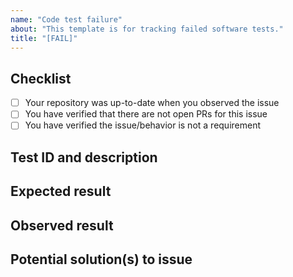 ```yaml
---
name: "Code test failure"
about: "This template is for tracking failed software tests."
title: "[FAIL]"
---
```


## Checklist

* [ ] Your repository was up-to-date when you observed the issue
* [ ] You have verified that there are not open PRs for this issue
* [ ] You have verified the issue/behavior is not a requirement

## Test ID and description

## Expected result

## Observed result

## Potential solution(s) to issue

